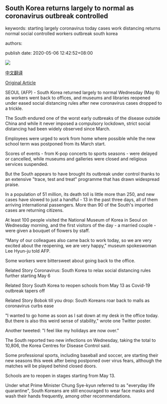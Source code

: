 ## South Korea returns largely to normal as coronavirus outbreak controlled

keywords: starting largely coronavirus today cases work distancing returns normal social controlled workers outbreak south korea

authors: 

publish date: 2020-05-06 12:42:52+08:00

![](https://www.straitstimes.com/sites/default/files/styles/x_large/public/articles/2020/05/06/rk_southkorea_060520.jpg?itok=yzsG-aUw)

[中文翻译](South%20Korea%20returns%20largely%20to%20normal%20as%20coronavirus%20outbreak%20controlled_zh.md)

[Original Article](https://www.straitstimes.com/asia/east-asia/south-korea-returns-largely-to-normal-as-coronavirus-outbreak-controlled)

SEOUL (AFP) - South Korea returned largely to normal Wednesday (May 6) as workers went back to offices, and museums and libraries reopened under eased social distancing rules after new coronavirus cases dropped to a trickle.

The South endured one of the worst early outbreaks of the disease outside China and while it never imposed a compulsory lockdown, strict social distancing had been widely observed since March.

Employees were urged to work from home where possible while the new school term was postponed from its March start.

Scores of events - from K-pop concerts to sports seasons - were delayed or cancelled, while museums and galleries were closed and religious services suspended.

But the South appears to have brought its outbreak under control thanks to an extensive "trace, test and treat" programme that has drawn widespread praise.

In a population of 51 million, its death toll is little more than 250, and new cases have slowed to just a handful - 13 in the past three days, all of them arriving international passengers. More than 90 of the South's imported cases are returning citizens.

At least 100 people visited the National Museum of Korea in Seoul on Wednesday morning, and the first visitors of the day - a married couple - were given a bouquet of flowers by staff.

"Many of our colleagues also came back to work today, so we are very excited about the reopening, we are very happy," museum spokeswoman Lee Hyun-ju told AFP.

Some workers were bittersweet about going back to the office.

Related Story Coronavirus: South Korea to relax social distancing rules further starting May 6

Related Story South Korea to reopen schools from May 13 as Covid-19 outbreak tapers off

Related Story Bobok till you drop: South Koreans roar back to malls as coronavirus curbs ease

"I wanted to go home as soon as I sat down at my desk in the office today. But there is also this weird sense of stability," wrote one Twitter poster.

Another tweeted: "I feel like my holidays are now over."

The South reported two new infections on Wednesday, taking the total to 10,806, the Korea Centres for Disease Control said.

Some professional sports, including baseball and soccer, are starting their new seasons this week after being postponed over virus fears, although the matches will be played behind closed doors.

Schools are to reopen in stages starting from May 13.

Under what Prime Minister Chung Sye-kyun referred to as "everyday life quarantine", South Koreans are still encouraged to wear face masks and wash their hands frequently, among other recommendations.